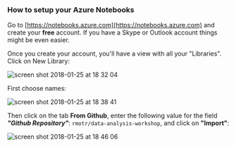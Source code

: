 ### How to setup your Azure Notebooks

Go to [https://notebooks.azure.com](https://notebooks.azure.com) and create your **free** account. If you have a Skype or Outlook account things might be even easier.

Once you create your account, you'll have a view with all your "Libraries". Click on New Library:

![screen shot 2018-01-25 at 18 32 04](https://user-images.githubusercontent.com/872296/35413621-cd70948e-01fe-11e8-8d4d-e8717c31134b.png)

First choose names:

![screen shot 2018-01-25 at 18 38 41](https://user-images.githubusercontent.com/872296/35413713-1d5f10ba-01ff-11e8-953c-c21b6fbf6661.png)

Then click on the tab **From Github**, enter the following value for the field **_"Github Repository"_**: `rmotr/data-analysis-workshop`, and click on **"Import"**:

![screen shot 2018-01-25 at 18 46 06](https://user-images.githubusercontent.com/872296/35414107-45692806-0200-11e8-98bd-979a8fafe635.png)
